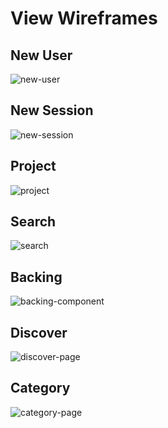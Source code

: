 # View Wireframes

## New User
![new-user]

## New Session
![new-session]

## Project
![project]

## Search
![search]

## Backing
![backing-component]

## Discover
![discover-page]

## Category
![category-page]

[new-user]: ./wireframes/new_user.png
[new-session]: ./wireframes/new_session.png
[project]: ./wireframes/project.png
[search]: ./wireframes/search.png
[backing-component]: ./wireframes/backing_component.png
[discover-page]: ./wireframes/discover-page.png
[category-page]: ./wireframes/category_page.png

